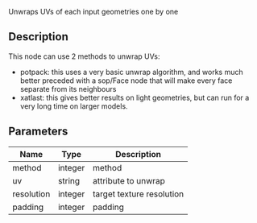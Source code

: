 Unwraps UVs of each input geometries one by one


## Description


This node can use 2 methods to unwrap UVs:

- potpack: this uses a very basic unwrap algorithm, and works much better preceded with a sop/Face node that will make every face separate from its neighbours
- xatlast: this gives better results on light geometries, but can run for a very long time on larger models.


## Parameters

<table>
<thead>
	<tr>
		<th>Name</th>
		<th>Type</th>
		<th>Description</th>
	</tr>
</thead>
<tr>
	<td>method</td>
	<td><div class='bg-orange-800 px-2 py-px text-white rounded-sm'>integer</div></td>
	<td>method</td>
</tr>
<tr>
	<td>uv</td>
	<td><div class='bg-purple-800 px-2 py-px text-white rounded-sm'>string</div></td>
	<td>attribute to unwrap</td>
</tr>
<tr>
	<td>resolution</td>
	<td><div class='bg-orange-800 px-2 py-px text-white rounded-sm'>integer</div></td>
	<td>target texture resolution</td>
</tr>
<tr>
	<td>padding</td>
	<td><div class='bg-orange-800 px-2 py-px text-white rounded-sm'>integer</div></td>
	<td>padding</td>
</tr>
</table>